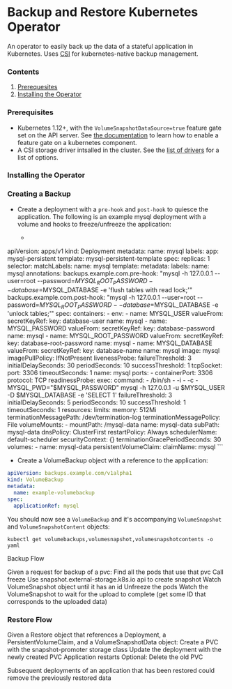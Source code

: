 # Backup and Restore Kubernetes Operator

An operator to easily back up the data of a stateful application in Kubernetes.  Uses [CSI](https://kubernetes-csi.github.io/docs/) for kubernetes-native backup management. 



### Contents

1. [Prerequesites](#prereqs)
2. [Installing the Operator](#install)

### Prerequisites <a name="prereqs"></a>

- Kubernetes 1.12+, with the `VolumeSnapshotDataSource=true` feature gate set on the API server.  See [the documentation](https://kubernetes.io/docs/reference/command-line-tools-reference/feature-gates/) to learn how to enable a feature gate on a kubernetes component.
- A CSI storage driver intsalled in the cluster.  See the [list of drivers](https://kubernetes-csi.github.io/docs/drivers.html) for a list of options.



### Installing the Operator <a name="install"></a>



### Creating a Backup

+ Create a deployment with a `pre-hook` and `post-hook` to quiesce the application.  The following is an example mysql deployment with a volume and hooks to freeze/unfreeze the application:

  + ```yaml
apiVersion: apps/v1
kind: Deployment
metadata:
  name: mysql
  labels:
    app: mysql-persistent
    template: mysql-persistent-template
spec:
  replicas: 1
  selector:
    matchLabels:
      name: mysql
  template:
    metadata:
      labels:
        name: mysql
      annotations:
        backups.example.com.pre-hook: "mysql -h 127.0.0.1 --user=root --password=$MYSQL_ROOT_PASSWORD --database=$MYSQL_DATABASE -e 'flush tables with read lock;'"
        backups.example.com.post-hook: "mysql -h 127.0.0.1 --user=root --password=$MYSQL_ROOT_PASSWORD --database=$MYSQL_DATABASE -e 'unlock tables;'"
    spec:
      containers:
      - env:
        - name: MYSQL_USER
          valueFrom:
            secretKeyRef:
              key: database-user
              name: mysql
        - name: MYSQL_PASSWORD
          valueFrom:
            secretKeyRef:
              key: database-password
              name: mysql
        - name: MYSQL_ROOT_PASSWORD
          valueFrom:
            secretKeyRef:
              key: database-root-password
              name: mysql
        - name: MYSQL_DATABASE
          valueFrom:
            secretKeyRef:
              key: database-name
              name: mysql
        image: mysql
        imagePullPolicy: IfNotPresent
        livenessProbe:
          failureThreshold: 3
          initialDelaySeconds: 30
          periodSeconds: 10
          successThreshold: 1
          tcpSocket:
            port: 3306
          timeoutSeconds: 1
        name: mysql
        ports:
        - containerPort: 3306
          protocol: TCP
        readinessProbe:
          exec:
            command:
            - /bin/sh
            - -i
            - -c
            - MYSQL_PWD="$MYSQL_PASSWORD" mysql -h 127.0.0.1 -u $MYSQL_USER -D $MYSQL_DATABASE
              -e 'SELECT 1'
          failureThreshold: 3
          initialDelaySeconds: 5
          periodSeconds: 10
          successThreshold: 1
          timeoutSeconds: 1
        resources:
          limits:
            memory: 512Mi
        terminationMessagePath: /dev/termination-log
        terminationMessagePolicy: File
        volumeMounts:
        - mountPath: /mysql-data
          name: mysql-data
          subPath: mysql-data
      dnsPolicy: ClusterFirst
      restartPolicy: Always
      schedulerName: default-scheduler
      securityContext: {}
      terminationGracePeriodSeconds: 30
      volumes:
      - name: mysql-data
        persistentVolumeClaim:
          claimName: mysql
    ```

  + Create a VolumeBackup object with a reference to the application:
  ```yaml
  apiVersion: backups.example.com/v1alpha1
  kind: VolumeBackup
  metadata:
    name: example-volumebackup
  spec:
    applicationRef: mysql
  ```

You should now see a `VolumeBackup` and it's accompanying `VolumeSnapshot` and `VolumeSnapshotContent` objects:

`kubectl get volumebackups,volumesnapshot,volumesnapshotcontents -o yaml`



Backup Flow

Given a request for backup of a pvc:
Find all the pods that use that pvc
Call freeze
Use snapshot.external-storage.k8s.io api to create snapshot
Watch VolumeSnapshot object until it has an id
Unfreeze the pods
Watch the VolumeSnapshot to wait for the upload to complete (get some ID that corresponds to the uploaded data)


### Restore Flow
Given a Restore object that references a Deployment, a PersistentVolumeClaim, and a VolumeSnapshotData object:
Create a PVC with the snapshot-promoter storage class
Update the deployment with the newly created PVC
Application restarts
Optional: Delete the old PVC


Subsequent deployments of an application that has been restored could remove the previously restored data
